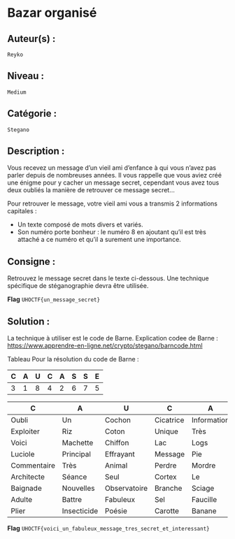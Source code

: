 # Bazar organisé

## Auteur(s) :
`Reyko`

## Niveau :
`Medium`

## Catégorie :
`Stegano`

## Description :

Vous recevez un message d’un vieil ami d’enfance à qui vous n’avez pas parler depuis de nombreuses années. Il vous rappelle que vous aviez créé une énigme pour y cacher un message secret, cependant vous avez tous deux oubliés la manière de retrouver ce message secret…

Pour retrouver le message, votre vieil ami vous a transmis 2 informations capitales :
 - Un texte composé de mots divers et variés.
- Son numéro porte bonheur : le numéro 8 en ajoutant qu’il est très attaché a ce numéro et qu’il a surement une importance.

## Consigne :

Retrouvez le message secret dans le texte ci-dessous.
Une technique spécifique de stéganographie devra être utilisée.

**Flag** `UHOCTF{un_message_secret}`

## Solution :

La technique à utiliser est le code de Barne.
Explication codee de Barne : https://www.apprendre-en-ligne.net/crypto/stegano/barncode.html

Tableau Pour la résolution du code de Barne : 

| C | A | U | C | A | S | S | E |
|---|---|---|---|---|---|---|---|
| 3 | 1 | 8 | 4 | 2 | 6 | 7 | 5 |


| C | A | U | C | A | S | S | E |
|---|---|---|---|---|---|---|---|
| Oubli | Un | Cochon | Cicatrice | Information | Plaquettaire | Miel | Caucasse |
| Exploiter | Riz | Coton | Unique | Très | Contre | Nouvelles | Films |
| Voici | Machette | Chiffon | Lac | Logs | Mousse | Dramatique | Coma |
| Luciole | Principal | Effrayant | Message | Pie | Sol | Sentier | Banque |
| Commentaire | Très | Animal | Perdre | Mordre | Soupe | Fini | Intéréssant |
| Architecte | Séance | Seul | Cortex | Le | Secret | Pluriel | Monochrome |
| Baignade | Nouvelles | Observatoire | Branche | Sciage | Six | Et | Dur |
| Adulte | Battre | Fabuleux | Sel | Faucille | Perspective | Orchestre | Bonbons |
| Plier | Insecticide | Poésie | Carotte | Banane | Parapluie | Dentiste | Roue |


**Flag** `UHOCTF{voici_un_fabuleux_message_tres_secret_et_interessant}`